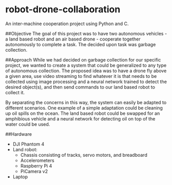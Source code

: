 # robot-drone-collaboration
An inter-machine cooperation project using Python and C.

##Objective
The goal of this project was to have two autonomous vehicles - a land
based robot and an air based drone - cooperate together autonomously
to complete a task. The decided upon task was garbage collection.

##Approach
While we had decided on garbage collection for our specific project,
we wanted to create a system that could be generalized to any type of
autonomous collection. The proposed idea was to have a drone fly above
a given area, use video streaming to find whatever it is that needs to
be collected using image processing and a neural network trained to detect
the desired object(s), and then send commands to our land based robot to
collect it. 

By separating the concerns in this way, the system can easily be adapted
to different scenarios. One example of a simple adaptation could be cleaning
up oil spills on the ocean. The land based robot could be swapped for an
amphibious vehicle and a neural network for detecting oil on top of the
water could be used.

##Hardware
* DJI Phantom 4
* Land robot:
    * Chassis consisting of tracks, servo motors, and breadboard
    * Accelerometers
    * Raspberry Pi 4
    * PiCamera v2
* Laptop
